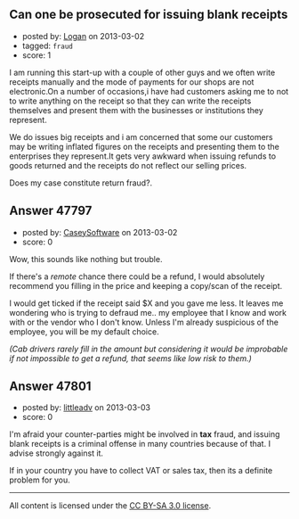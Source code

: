 ## Can one be prosecuted for issuing blank receipts

- posted by: [Logan](https://stackexchange.com/users/-1/25276-logan) on 2013-03-02
- tagged: `fraud`
- score: 1

I am running this start-up with a couple of other guys and we often write receipts manually and the mode of payments for our shops are not electronic.On a number of occasions,i have had customers asking me to not to write anything on the receipt so that they can write the receipts themselves and present them with the businesses or institutions they represent.

We do issues big receipts and i am concerned that some our customers may be writing inflated figures on the receipts and presenting them to the enterprises they represent.It gets very awkward when issuing refunds to goods returned and the receipts do not reflect our selling prices.

Does my case constitute return fraud?.





 


## Answer 47797

- posted by: [CaseySoftware](https://stackexchange.com/users/-1/11314-caseysoftware) on 2013-03-02
- score: 0

Wow, this sounds like nothing but trouble.

If there's a *remote* chance there could be a refund, I would absolutely recommend you filling in the price and keeping a copy/scan of the receipt.

I would get ticked if the receipt said $X and you gave me less. It leaves me wondering who is trying to defraud me.. my employee that I know and work with or the vendor who I don't know. Unless I'm already suspicious of the employee, you will be my default choice.

*(Cab drivers rarely fill in the amount but considering it would be improbable if not impossible to get a refund, that seems like low risk to them.)*


## Answer 47801

- posted by: [littleadv](https://stackexchange.com/users/-1/13808-littleadv) on 2013-03-03
- score: 0

I'm afraid your counter-parties might be involved in **tax** fraud, and issuing blank receipts is a criminal offense in many countries because of that. I advise strongly against it.

If in your country you have to collect VAT or sales tax, then its a definite problem for you.



---

All content is licensed under the [CC BY-SA 3.0 license](https://creativecommons.org/licenses/by-sa/3.0/).
